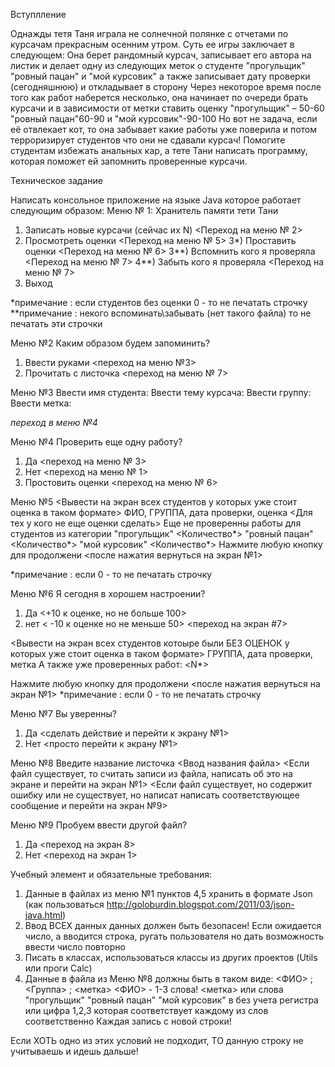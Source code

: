 Вступлление

Однажды тетя Таня играла не солнечной полянке с отчетами по курсачам прекрасным осенним утром. Суть ее игры заключает в следующем: Она берет рандомный курсач, записывает его автора на листик и делает одну из следующих меток о студенте "прогульщик" "ровный пацан" и "мой курсовик" а также записывает дату проверки (сегодняшнюю) и откладывает в сторону
 Через некоторое время после того как работ наберется несколько, она начинает по очереди брать курсачи и в зависимости от метки ставить оценку "прогульщик" – 50-60 "ровный пацан"60-90 и "мой курсовик"-90-100
Но вот не задача, если её отвлекает кот, то она забывает какие работы уже поверила и потом терроризирует студентов что они не сдавали курсач! Помогите студентам избежать анальных кар, а тете Тани написать программу, которая поможет ей запомнить проверенные курсачи.

Техническое задание

Написать консольное приложение на языке Java которое работает следующим образом:
Меню № 1:
Хранитель памяти тети Тани 
 1) Записать новые курсачи (сейчас их N) <Переход на меню № 2>
 2) Просмотреть оценки <Переход на меню № 5>
 3*) Проставить оценки  <Переход на меню № 6>
3**) Вспомнить кого я проверяла <Переход на меню № 7>
4**) Забыть кого я проверяла <Переход на меню № 7>
0) Выход

*примечание : если студентов без оценки 0 - то не печатать строчку
**примечание : некого вспоминать\забывать (нет такого файла) то не печатать эти строчки

Меню №2
Каким образом будем запоминить?
1)	Ввести руками <переход на меню №3>
2)	Прочитать с листочка <переход на меню № 7>

Меню №3
Ввести имя студента:
Ввести тему курсача:
Ввести группу:
Ввести метка:

*переход в меню №4*

Меню №4
Проверить еще одну работу?
1) Да <переход на меню № 3>
2) Нет <переход на меню № 1>
3) Простовить оценки <переход на меню № 6>

Меню №5
<Вывести на экран всех студентов у которых уже стоит оценка в таком формате>
ФИО, ГРУППА, дата проверки, оценка
<Для тех у кого не еще оценки сделать>
Еще не проверенны работы для студентов из категории
"прогульщик"  <Количество*>
"ровный пацан" <Количество*> 
"мой курсовик" <Количество*>
Нажмите любую кнопку для продолжени 
<после нажатия вернуться на экран №1>

*примечание : если 0 - то не печатать строчку

Меню №6
Я сегодня в хорошем настроении? 
1) Да <+10 к оценке, но не больше 100>
2) нет < -10 к оценке но не меньше 50>
<переход на экран #7>

<Вывести на экран всех студентов котоыре были БЕЗ ОЦЕНОК у которых уже стоит оценка в таком формате>
ГРУППА, дата проверки, метка
А также уже проверенных работ: <N*>

Нажмите любую кнопку для продолжени 
<после нажатия вернуться на экран №1>
*примечание : если 0 - то не печатать строчку

Меню №7
Вы уверенны? 
1) Да <сделать действие и перейти к экрану №1>
2) Нет <просто перейти к экрану №1>


Меню №8
Введите название листочка
<Ввод названия файла>
<Если файл существует, то считать записи из файла, написать об это на экране и перейти на экран №1>
<Если файл существует, но содержит ошибку или не существует, но написат написать соответствующее сообщение и перейти на экран №9>

Меню №9
Пробуем ввести другой файл?
1) Да <переход на экран 8>
1) Нет <переход на экран 1>

Учебный элемент и обязательные требования:
1) Данные в файлах из меню №1 пунктов 4,5 хранить в формате Json (как пользоваться http://goloburdin.blogspot.com/2011/03/json-java.html)
2) Ввод ВСЕХ данных данных должен быть безопасен! Если ожидается число, а вводится строка, ругать пользователя но дать возможность ввести число повторно
3) Писать в классах, использоваться классы из других проектов (Utils или проги Calc)
4) Данные в файла из Меню №8 должны быть в таком виде: 
<ФИО> ; <Группа> ; <метка>
<ФИО> - 1-3 слова!
<метка> или слова "прогульщик" "ровный пацан" "мой курсовик" в без учета регистра
или цифра 1,2,3 которая соответствует каждому из слов соответственно
Каждая запись с новой строки!

Если ХОТЬ одно из этих условий не подходит, ТО данную строку не учитываешь и идешь дальше!

